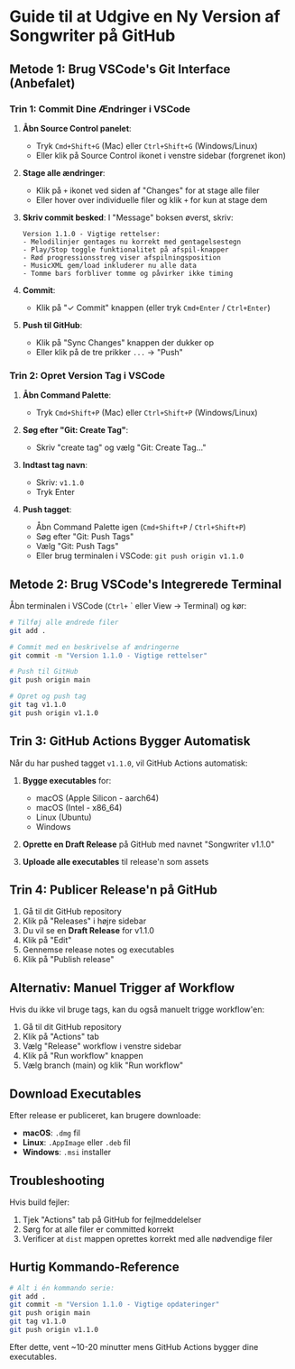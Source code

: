 # Guide til at Udgive en Ny Version af Songwriter på GitHub

## Metode 1: Brug VSCode's Git Interface (Anbefalet)

### Trin 1: Commit Dine Ændringer i VSCode

1. **Åbn Source Control panelet**:
   - Tryk `Cmd+Shift+G` (Mac) eller `Ctrl+Shift+G` (Windows/Linux)
   - Eller klik på Source Control ikonet i venstre sidebar (forgrenet ikon)

2. **Stage alle ændringer**:
   - Klik på `+` ikonet ved siden af "Changes" for at stage alle filer
   - Eller hover over individuelle filer og klik `+` for kun at stage dem

3. **Skriv commit besked**:
   I "Message" boksen øverst, skriv:
   ```
   Version 1.1.0 - Vigtige rettelser:
   - Melodilinjer gentages nu korrekt med gentagelsestegn
   - Play/Stop toggle funktionalitet på afspil-knapper
   - Rød progressionsstreg viser afspilningsposition
   - MusicXML gem/load inkluderer nu alle data
   - Tomme bars forbliver tomme og påvirker ikke timing
   ```

4. **Commit**:
   - Klik på "✓ Commit" knappen (eller tryk `Cmd+Enter` / `Ctrl+Enter`)

5. **Push til GitHub**:
   - Klik på "Sync Changes" knappen der dukker op
   - Eller klik på de tre prikker `...` → "Push"

### Trin 2: Opret Version Tag i VSCode

1. **Åbn Command Palette**:
   - Tryk `Cmd+Shift+P` (Mac) eller `Ctrl+Shift+P` (Windows/Linux)

2. **Søg efter "Git: Create Tag"**:
   - Skriv "create tag" og vælg "Git: Create Tag..."

3. **Indtast tag navn**:
   - Skriv: `v1.1.0`
   - Tryk Enter

4. **Push tagget**:
   - Åbn Command Palette igen (`Cmd+Shift+P` / `Ctrl+Shift+P`)
   - Søg efter "Git: Push Tags"
   - Vælg "Git: Push Tags"
   - Eller brug terminalen i VSCode: `git push origin v1.1.0`

## Metode 2: Brug VSCode's Integrerede Terminal

Åbn terminalen i VSCode (`Ctrl+` ` eller View → Terminal) og kør:

```bash
# Tilføj alle ændrede filer
git add .

# Commit med en beskrivelse af ændringerne
git commit -m "Version 1.1.0 - Vigtige rettelser"

# Push til GitHub
git push origin main

# Opret og push tag
git tag v1.1.0
git push origin v1.1.0
```

## Trin 3: GitHub Actions Bygger Automatisk

Når du har pushed tagget `v1.1.0`, vil GitHub Actions automatisk:

1. **Bygge executables** for:
   - macOS (Apple Silicon - aarch64)
   - macOS (Intel - x86_64)
   - Linux (Ubuntu)
   - Windows

2. **Oprette en Draft Release** på GitHub med navnet "Songwriter v1.1.0"

3. **Uploade alle executables** til release'n som assets

## Trin 4: Publicer Release'n på GitHub

1. Gå til dit GitHub repository
2. Klik på "Releases" i højre sidebar
3. Du vil se en **Draft Release** for v1.1.0
4. Klik på "Edit"
5. Gennemse release notes og executables
6. Klik på "Publish release"

## Alternativ: Manuel Trigger af Workflow

Hvis du ikke vil bruge tags, kan du også manuelt trigge workflow'en:

1. Gå til dit GitHub repository
2. Klik på "Actions" tab
3. Vælg "Release" workflow i venstre sidebar
4. Klik på "Run workflow" knappen
5. Vælg branch (main) og klik "Run workflow"

## Download Executables

Efter release er publiceret, kan brugere downloade:
- **macOS**: `.dmg` fil
- **Linux**: `.AppImage` eller `.deb` fil
- **Windows**: `.msi` installer

## Troubleshooting

Hvis build fejler:
1. Tjek "Actions" tab på GitHub for fejlmeddelelser
2. Sørg for at alle filer er committed korrekt
3. Verificer at `dist` mappen oprettes korrekt med alle nødvendige filer

## Hurtig Kommando-Reference

```bash
# Alt i én kommando serie:
git add .
git commit -m "Version 1.1.0 - Vigtige opdateringer"
git push origin main
git tag v1.1.0
git push origin v1.1.0
```

Efter dette, vent ~10-20 minutter mens GitHub Actions bygger dine executables.